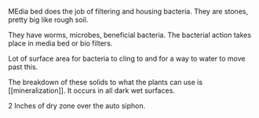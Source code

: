 MEdia bed does the job of filtering and housing bacteria. They are stones, pretty big like rough soil.

They have worms, microbes, beneficial bacteria. The bacterial action takes place in media bed or bio filters. 

Lot of surface area for bacteria to cling to and for a way to water to move past this.

The breakdown of these solids to what the plants can use is [[mineralization]]. It occurs in all dark wet surfaces. 

2 Inches of dry zone over the auto siphon. 


